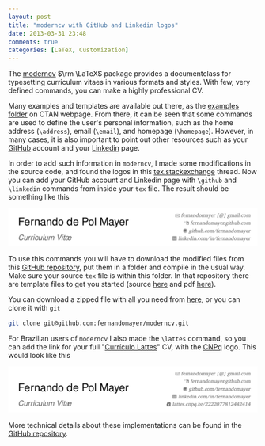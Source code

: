 ```yaml
---
layout: post
title: "moderncv with GitHub and Linkedin logos"
date: 2013-03-31 23:48
comments: true
categories: [LaTeX, Customization]
---
```


The [moderncv][] $\rm \LaTeX$ package provides a documentclass for typesetting curriculum vitaes in various formats and styles. With few, very defined commands, you can make a highly professional CV.

Many examples and templates are available out there, as the [examples folder][ex_folder] on CTAN webpage. From there, it can be seen that some commands are used to define the user's personal information, such as the home address (`\address`), email (`\email`), and homepage (`\homepage`). However, in many cases, it is also important to point out other resources such as your [GitHub][] account and your [Linkedin][] page.

<!-- more -->

In order to add such information in `moderncv`, I made some modifications in the source code, and found the logos in this [tex.stackexchange][] thread. Now you can add your GitHub account and Linkedin page with `\github` and `\linkedin` commands from inside your `tex` file. The result should be something like this

![CV exampple](/files/posts/CV_en_example.png)

To use this commands you will have to download the modified files from this [GitHub repository][moderncv_repo], put them in a folder and compile in the usual way. Make sure your source `tex` file is within this folder. In that repository there are template files to get you started (source [here][tex_template] and pdf [here][pdf_template]).

You can download a zipped file with all you need from [here][zip], or you can clone it with `git`

``` bash
git clone git@github.com:fernandomayer/moderncv.git
```

For Brazilian users of `moderncv` I also made the `\lattes` command, so you can add the link for your full "[Currículo Lattes][lattes]" CV, with the [CNPq][] logo. This would look like this

![CV exampple](/files/posts/CV_pt-BR_example.png)

More technical details about these implementations can be found in the [GitHub repository][moderncv_README].

[moderncv]: http://www.ctan.org/tex-archive/macros/latex/contrib/moderncv/
[ex_folder]: http://www.ctan.org/tex-archive/macros/latex/contrib/moderncv/examples
[GitHub]: http://github.com
[Linkedin]: http://linkedin.com
[tex.stackexchange]: http://tex.stackexchange.com/questions/70216/adding-sections-such-as-linkedin-and-github-to-a-moderncv-footer
[moderncv_repo]: https://github.com/fernandomayer/moderncv
[tex_template]: https://github.com/fernandomayer/moderncv/blob/master/template_moderncv.tex
[pdf_template]: https://github.com/fernandomayer/moderncv/blob/master/template_moderncv.pdf
[zip]: https://github.com/fernandomayer/moderncv/archive/master.zip
[lattes]: http://lattes.cnpq.br/
[CNPq]: http://cnpq.br
[moderncv_README]: https://github.com/fernandomayer/moderncv#moderncv